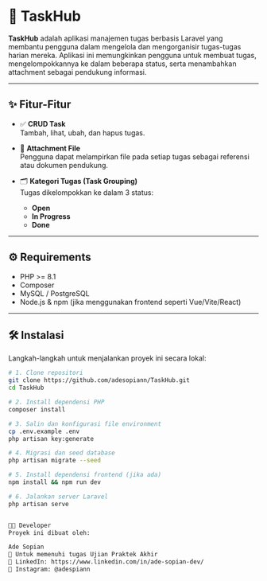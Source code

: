 # 📌 TaskHub

**TaskHub** adalah aplikasi manajemen tugas berbasis Laravel yang membantu pengguna dalam mengelola dan mengorganisir tugas-tugas harian mereka. Aplikasi ini memungkinkan pengguna untuk membuat tugas, mengelompokkannya ke dalam beberapa status, serta menambahkan attachment sebagai pendukung informasi.

---

## ✨ Fitur-Fitur

-   ✅ **CRUD Task**  
    Tambah, lihat, ubah, dan hapus tugas.

-   📎 **Attachment File**  
    Pengguna dapat melampirkan file pada setiap tugas sebagai referensi atau dokumen pendukung.

-   🗂️ **Kategori Tugas (Task Grouping)**  
    Tugas dikelompokkan ke dalam 3 status:
    -   **Open**
    -   **In Progress**
    -   **Done**

---

## ⚙️ Requirements

-   PHP >= 8.1
-   Composer
-   MySQL / PostgreSQL
-   Node.js & npm (jika menggunakan frontend seperti Vue/Vite/React)

---

## 🛠️ Instalasi

Langkah-langkah untuk menjalankan proyek ini secara lokal:

```bash
# 1. Clone repositori
git clone https://github.com/adesopiann/TaskHub.git
cd TaskHub

# 2. Install dependensi PHP
composer install

# 3. Salin dan konfigurasi file environment
cp .env.example .env
php artisan key:generate

# 4. Migrasi dan seed database
php artisan migrate --seed

# 5. Install dependensi frontend (jika ada)
npm install && npm run dev

# 6. Jalankan server Laravel
php artisan serve


🧑‍💻 Developer
Proyek ini dibuat oleh:

Ade Sopian
🧪 Untuk memenuhi tugas Ujian Praktek Akhir
🔗 LinkedIn: https://www.linkedin.com/in/ade-sopian-dev/
📸 Instagram: @adespiann

```
